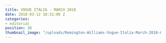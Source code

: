 ```yaml
---
title: VOGUE ITALIA - MARCH 2018
date: 2018-03-12 18:31:00 Z
categories:
- editorial
position: 38
thumbnail_image: "/uploads/Remington-Williams-Vogue-Italia-March-2018-620x769.jpg"
---
```


